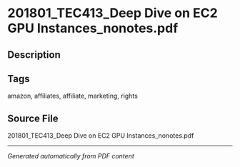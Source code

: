 # 201801_TEC413_Deep Dive on EC2 GPU Instances_nonotes.pdf

## Description

## Tags
amazon, affiliates, affiliate, marketing, rights

## Source File
201801_TEC413_Deep Dive on EC2 GPU Instances_nonotes.pdf

---
*Generated automatically from PDF content*
